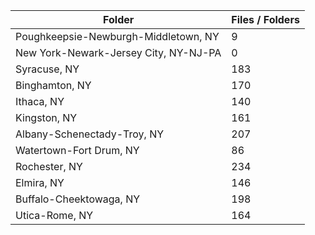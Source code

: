 | Folder                                |   Files / Folders |
|---------------------------------------|-------------------|
| Poughkeepsie-Newburgh-Middletown, NY  |                 9 |
| New York-Newark-Jersey City, NY-NJ-PA |                 0 |
| Syracuse, NY                          |               183 |
| Binghamton, NY                        |               170 |
| Ithaca, NY                            |               140 |
| Kingston, NY                          |               161 |
| Albany-Schenectady-Troy, NY           |               207 |
| Watertown-Fort Drum, NY               |                86 |
| Rochester, NY                         |               234 |
| Elmira, NY                            |               146 |
| Buffalo-Cheektowaga, NY               |               198 |
| Utica-Rome, NY                        |               164 |